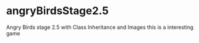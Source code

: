 # angryBirdsStage2.5
Angry Birds stage 2.5 with Class Inheritance and Images
this is a interesting game